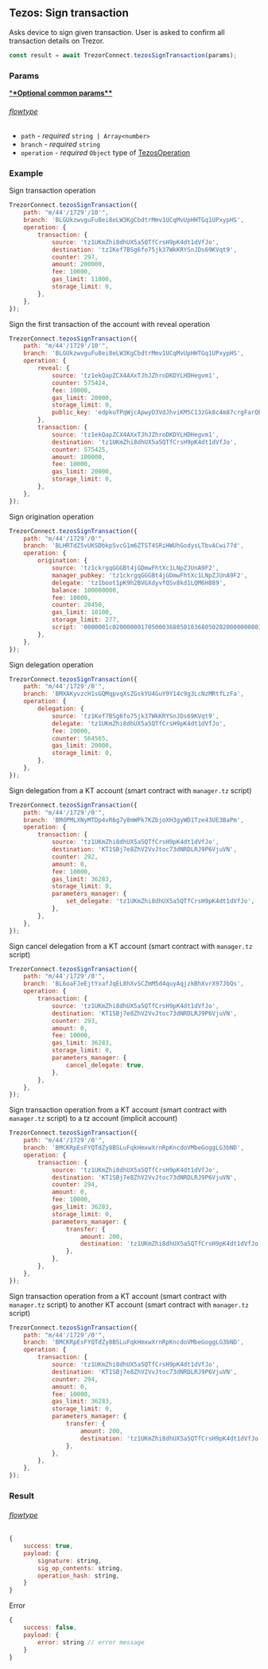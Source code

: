 ## Tezos: Sign transaction

Asks device to sign given transaction. User is asked to confirm all transaction
details on Trezor.

```javascript
const result = await TrezorConnect.tezosSignTransaction(params);
```

### Params

[\***\*Optional common params\*\***](commonParams.md)

###### [flowtype](../../src/js/types/tezos.js#L104-L108)

-   `path` - _required_ `string | Array<number>`
-   `branch` - _required_ `string`
-   `operation` - _required_ `Object` type of [TezosOperation](../../src/js/types/tezos.js#L54)

### Example

Sign transaction operation

```javascript
TrezorConnect.tezosSignTransaction({
    path: "m/44'/1729'/10'",
    branch: 'BLGUkzwvguFu8ei8eLW3KgCbdtrMmv1UCqMvUpHHTGq1UPxypHS',
    operation: {
        transaction: {
            source: 'tz1UKmZhi8dhUX5a5QTfCrsH9pK4dt1dVfJo',
            destination: 'tz1Kef7BSg6fo75jk37WkKRYSnJDs69KVqt9',
            counter: 297,
            amount: 200000,
            fee: 10000,
            gas_limit: 11000,
            storage_limit: 0,
        },
    },
});
```

Sign the first transaction of the account with reveal operation

```javascript
TrezorConnect.tezosSignTransaction({
    path: "m/44'/1729'/10'",
    branch: 'BLGUkzwvguFu8ei8eLW3KgCbdtrMmv1UCqMvUpHHTGq1UPxypHS',
    operation: {
        reveal: {
            source: 'tz1ekQapZCX4AXxTJhJZhroDKDYLHDHegvm1',
            counter: 575424,
            fee: 10000,
            gas_limit: 20000,
            storage_limit: 0,
            public_key: 'edpkuTPqWjcApwyD3VdJhviKM5C13zGk8c4m87crgFarQboF3Mp56f',
        },
        transaction: {
            source: 'tz1ekQapZCX4AXxTJhJZhroDKDYLHDHegvm1',
            destination: 'tz1UKmZhi8dhUX5a5QTfCrsH9pK4dt1dVfJo',
            counter: 575425,
            amount: 100000,
            fee: 10000,
            gas_limit: 20000,
            storage_limit: 0,
        },
    },
});
```

Sign origination operation

```javascript
TrezorConnect.tezosSignTransaction({
    path: "m/44'/1729'/0'",
    branch: 'BLHRTdZ5vUKSDbkp5vcG1m6ZTST4SRiHWUhGodysLTbvACwi77d',
    operation: {
        origination: {
            source: 'tz1ckrgqGGGBt4jGDmwFhtXc1LNpZJUnA9F2',
            manager_pubkey: 'tz1ckrgqGGGBt4jGDmwFhtXc1LNpZJUnA9F2',
            delegate: 'tz1boot1pK9h2BVGXdyvfQSv8kd1LQM6H889',
            balance: 100000000,
            fee: 10000,
            counter: 20450,
            gas_limit: 10100,
            storage_limit: 277,
            script: '0000001c02000000170500036805010368050202000000080316053d036d03420000000a010000000568656c6c6f',
        },
    },
});
```

Sign delegation operation

```javascript
TrezorConnect.tezosSignTransaction({
    path: "m/44'/1729'/0'",
    branch: 'BMXAKyvzcH1sGQMqpvqXsZGskYU4GuY9Y14c9g3LcNzMRtfLzFa',
    operation: {
        delegation: {
            source: 'tz1Kef7BSg6fo75jk37WkKRYSnJDs69KVqt9',
            delegate: 'tz1UKmZhi8dhUX5a5QTfCrsH9pK4dt1dVfJo',
            fee: 20000,
            counter: 564565,
            gas_limit: 20000,
            storage_limit: 0,
        },
    },
});
```

Sign delegation from a KT account (smart contract with `manager.tz` script)

```javascript
TrezorConnect.tezosSignTransaction({
    path: "m/44'/1729'/0'",
    branch: 'BMdPMLXNyMTDp4vR6g7y8mWPk7KZbjoXH3gyWD1Tze43UE3BaPm',
    operation: {
        transaction: {
            source: 'tz1UKmZhi8dhUX5a5QTfCrsH9pK4dt1dVfJo',
            destination: 'KT1SBj7e8ZhV2VvJtoc73dNRDLRJ9P6VjuVN',
            counter: 292,
            amount: 0,
            fee: 10000,
            gas_limit: 36283,
            storage_limit: 0,
            parameters_manager: {
                set_delegate: 'tz1UKmZhi8dhUX5a5QTfCrsH9pK4dt1dVfJo',
            },
        },
    },
});
```

Sign cancel delegation from a KT account (smart contract with `manager.tz` script)

```javascript
TrezorConnect.tezosSignTransaction({
    path: "m/44'/1729'/0'",
    branch: 'BL6oaFJeEjtYxafJqEL8hXvSCZmM5d4quyAqjzkBhXvrX97JbQs',
    operation: {
        transaction: {
            source: 'tz1UKmZhi8dhUX5a5QTfCrsH9pK4dt1dVfJo',
            destination: 'KT1SBj7e8ZhV2VvJtoc73dNRDLRJ9P6VjuVN',
            counter: 293,
            amount: 0,
            fee: 10000,
            gas_limit: 36283,
            storage_limit: 0,
            parameters_manager: {
                cancel_delegate: true,
            },
        },
    },
});
```

Sign transaction operation from a KT account (smart contract with `manager.tz` script) to a tz account (implicit account)

```javascript
TrezorConnect.tezosSignTransaction({
    path: "m/44'/1729'/0'",
    branch: 'BMCKRpEsFYQTdZy8BSLuFqkHmxwXrnRpKncdoVMbeGoggLG3bND',
    operation: {
        transaction: {
            source: 'tz1UKmZhi8dhUX5a5QTfCrsH9pK4dt1dVfJo',
            destination: 'KT1SBj7e8ZhV2VvJtoc73dNRDLRJ9P6VjuVN',
            counter: 294,
            amount: 0,
            fee: 10000,
            gas_limit: 36283,
            storage_limit: 0,
            parameters_manager: {
                transfer: {
                    amount: 200,
                    destination: 'tz1UKmZhi8dhUX5a5QTfCrsH9pK4dt1dVfJo',
                },
            },
        },
    },
});
```

Sign transaction operation from a KT account (smart contract with `manager.tz` script) to another KT account (smart contract with `manager.tz` script)

```javascript
TrezorConnect.tezosSignTransaction({
    path: "m/44'/1729'/0'",
    branch: 'BMCKRpEsFYQTdZy8BSLuFqkHmxwXrnRpKncdoVMbeGoggLG3bND',
    operation: {
        transaction: {
            source: 'tz1UKmZhi8dhUX5a5QTfCrsH9pK4dt1dVfJo',
            destination: 'KT1SBj7e8ZhV2VvJtoc73dNRDLRJ9P6VjuVN',
            counter: 294,
            amount: 0,
            fee: 10000,
            gas_limit: 36283,
            storage_limit: 0,
            parameters_manager: {
                transfer: {
                    amount: 200,
                    destination: 'tz1UKmZhi8dhUX5a5QTfCrsH9pK4dt1dVfJo',
                },
            },
        },
    },
});
```

### Result

###### [flowtype](../../src/js/types/tezos.js#L110-L114)

```javascript
{
    success: true,
    payload: {
        signature: string,
        sig_op_contents: string,
        operation_hash: string,
    }
}

```

Error

```javascript
{
    success: false,
    payload: {
        error: string // error message
    }
}
```
